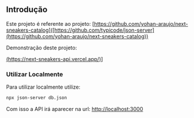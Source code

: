 ## Introdução

Este projeto é referente ao projeto:  [https://github.com/yohan-araujo/next-sneakers-catalog]([https://github.com/typicode/json-server](https://github.com/yohan-araujo/next-sneakers-catalog))

Demonstração deste projeto: 

[(https://next-sneakers-api.vercel.app/)](https://next-sneakers-api.vercel.app/)]

### Utilizar Localmente

Para utilizar localmente utilize: 

```bash
npx json-server db.json

```

Com isso a API irá aparecer na url: [http://localhost:3000](http://localhost:3000)


